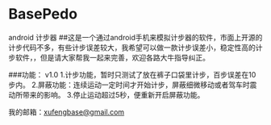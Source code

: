 # BasePedo
android 计步器
##这是一个通过android手机来模拟计步器的软件，市面上开源的计步代码不多，有些计步误差较大，我希望可以做一款计步误差小，稳定性高的计步软件，，但是请大家帮我一起来完善，欢迎各路大牛指导纠正。

###功能：
      v1.0
       1.计步功能，暂时只测试了放在裤子口袋里计步，百步误差在10步内。
       2.屏蔽功能：连续运动一定时间才开始计步，屏蔽细微移动或者驾车时震动所带来的影响。
       3.停止运动超过5秒，便重新开启屏蔽功能。

我的邮箱：xufengbase@gmail.com


